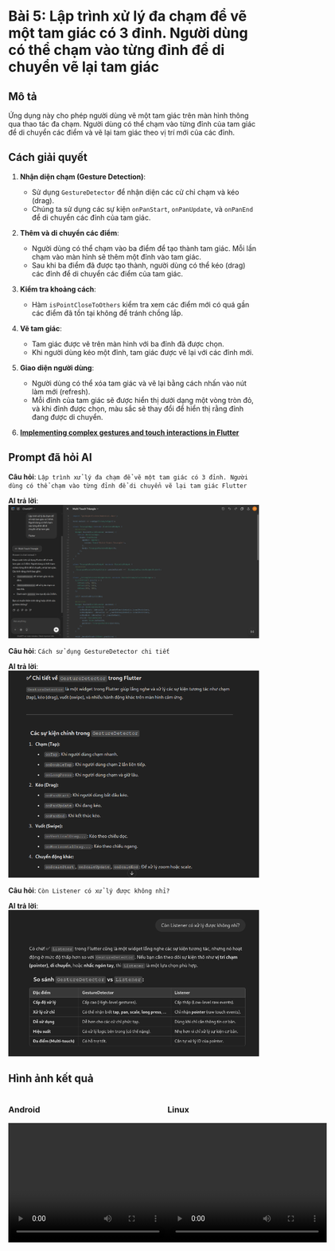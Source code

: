 # Bài 5: Lập trình xử lý đa chạm để vẽ một tam giác có 3 đỉnh.  Người dùng có thể chạm vào từng đỉnh để di chuyển vẽ lại tam giác

## Mô tả

Ứng dụng này cho phép người dùng vẽ một tam giác trên màn hình thông qua thao tác đa chạm. Người dùng có thể chạm vào từng đỉnh của tam giác để di chuyển các điểm và vẽ lại tam giác theo vị trí mới của các đỉnh.

## Cách giải quyết

1. **Nhận diện chạm (Gesture Detection)**: 
    - Sử dụng `GestureDetector` để nhận diện các cử chỉ chạm và kéo (drag).
    - Chúng ta sử dụng các sự kiện `onPanStart`, `onPanUpdate`, và `onPanEnd` để di chuyển các đỉnh của tam giác.

2. **Thêm và di chuyển các điểm**:
   - Người dùng có thể chạm vào ba điểm để tạo thành tam giác. Mỗi lần chạm vào màn hình sẽ thêm một đỉnh vào tam giác.
   - Sau khi ba điểm đã được tạo thành, người dùng có thể kéo (drag) các đỉnh để di chuyển các điểm của tam giác.

3. **Kiểm tra khoảng cách**:
   - Hàm `isPointCloseToOthers` kiểm tra xem các điểm mới có quá gần các điểm đã tồn tại không để tránh chồng lắp.
   
4. **Vẽ tam giác**:
   - Tam giác được vẽ trên màn hình với ba đỉnh đã được chọn.
   - Khi người dùng kéo một đỉnh, tam giác được vẽ lại với các đỉnh mới.

5. **Giao diện người dùng**:
   - Người dùng có thể xóa tam giác và vẽ lại bằng cách nhấn vào nút làm mới (refresh).
   - Mỗi đỉnh của tam giác sẽ được hiển thị dưới dạng một vòng tròn đỏ, và khi đỉnh được chọn, màu sắc sẽ thay đổi để hiển thị rằng đỉnh đang được di chuyển.

6. **[Implementing complex gestures and touch interactions in Flutter](https://codemax.app/snippet/implementing-complex-gestures-and-touch-interactions-in-flutter/)**

## Prompt đã hỏi AI

**Câu hỏi**: `Lập trình xử lý đa chạm để vẽ một tam giác có 3 đỉnh. Người dùng có thể chạm vào từng đỉnh để di chuyển vẽ lại tam giác
Flutter`

**AI trả lời**:
![Câu 1](./assets/c1.png)

**Câu hỏi**: `Cách sử dụng GestureDetector chi tiết`

**AI trả lời**:
![Câu 2](./assets/c2.png)

**Câu hỏi**: `Còn Listener có xử lý được không nhỉ?`

**AI trả lời**:
![Câu 3](./assets/c3.png)

## Hình ảnh kết quả

<div style="display: flex; justify-content: space-between;">
    <div>
        <h3>Android</h3>
        <video width="320" height="240" controls>
        <source src="./assets/touch_triangle_m.mp4" type="video/mp4">
        Your browser does not support the video tag.
        </video>
    </div>
    <div>
        <h3>Linux</h3>
        <video width="320" height="240" controls>
        <source src="./assets/touch_triangle_l.mp4" type="video/mp4">
        Your browser does not support the video tag.
        </video>
    </div>
</div>

